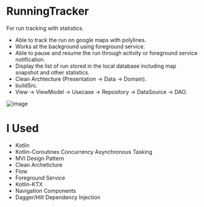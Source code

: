 # RunningTracker
For run tracking with statistics.

- Able to track the run on google maps with polylines.
- Works at the background using foreground service.
- Able to pause and resume the run through activity or foreground service notification.
- Display the list of run stored in the local database including map snapshot and other statistics.
- Clean Archtecture (Presentation -> Data -> Domain).
- buildSrc.
- View -> ViewModel -> Usecase -> Repository -> DataSource -> DAO.

![image](https://user-images.githubusercontent.com/50822992/171158356-8f86fd70-b0a2-4183-8bf2-e3cfb1822d6f.png)

# I Used

- Kotlin
- Kotlin-Coroutines Concurrency Asynchronous Tasking
- MVI Design Pattern
- Clean Archeticture
- Flow
- Foreground Service
- Kotlin-KTX
- Navigation Components
- Dagger/Hilt Dependency Injection

